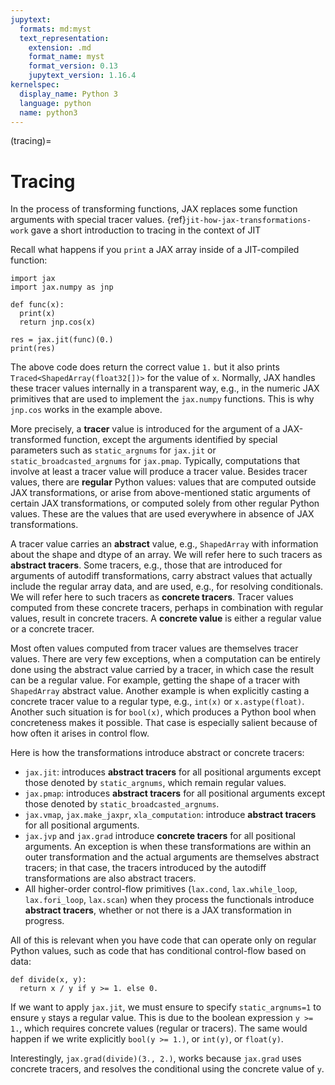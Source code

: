 ```yaml
---
jupytext:
  formats: md:myst
  text_representation:
    extension: .md
    format_name: myst
    format_version: 0.13
    jupytext_version: 1.16.4
kernelspec:
  display_name: Python 3
  language: python
  name: python3
---
```


(tracing)=
# Tracing

<!--* freshness: { reviewed: '2024-12-01' } *-->

In the process of transforming functions, JAX replaces some function arguments with special tracer values. {ref}`jit-how-jax-transformations-work` gave a short introduction to tracing in the context of JIT

Recall what happens if you ``print`` a JAX array inside of a JIT-compiled function:

```{code-cell}
import jax
import jax.numpy as jnp

def func(x):
  print(x)
  return jnp.cos(x)

res = jax.jit(func)(0.)
print(res)
```

The above code does return the correct value ``1.`` but it also prints ``Traced<ShapedArray(float32[])>`` for the value of ``x``. Normally, JAX handles these tracer values internally in a transparent way, e.g., in the numeric JAX primitives that are used to implement the ``jax.numpy`` functions. This is why ``jnp.cos`` works in the example above.

More precisely, a **tracer** value is introduced for the argument of a JAX-transformed function, except the arguments identified by special parameters such as ``static_argnums`` for `jax.jit` or ``static_broadcasted_argnums`` for `jax.pmap`. Typically, computations that involve at least a tracer value will produce a tracer value. Besides tracer values, there are **regular** Python values: values that are computed outside JAX transformations, or arise from above-mentioned static arguments of certain JAX transformations, or computed solely from other regular Python values.  These are the values that are used everywhere in absence of JAX transformations.

A tracer value carries an **abstract** value, e.g., ``ShapedArray`` with information about the shape and dtype of an array. We will refer here to such tracers as **abstract tracers**. Some tracers, e.g., those that are introduced for arguments of autodiff transformations, carry abstract values that actually include the regular array data, and are used, e.g., for resolving conditionals. We will refer here to such tracers as **concrete tracers**. Tracer values computed from these concrete tracers, perhaps in combination with regular values, result in concrete tracers.  A **concrete value** is either a regular value or a concrete tracer.

Most often values computed from tracer values are themselves tracer values.  There are very few exceptions, when a computation can be entirely done using the abstract value carried by a tracer, in which case the result can be a regular value. For example, getting the shape of a tracer with ``ShapedArray`` abstract value. Another example is when explicitly casting a concrete tracer value to a regular type, e.g., ``int(x)`` or ``x.astype(float)``.  Another such situation is for ``bool(x)``, which produces a Python bool when concreteness makes it possible. That case is especially salient because of how often it arises in control flow.

Here is how the transformations introduce abstract or concrete tracers:

* `jax.jit`: introduces **abstract tracers** for all positional arguments except those denoted by ``static_argnums``, which remain regular values.
* `jax.pmap`: introduces **abstract tracers** for all positional arguments except those denoted by ``static_broadcasted_argnums``.
* `jax.vmap`, `jax.make_jaxpr`, `xla_computation`: introduce **abstract tracers** for all positional arguments.
* `jax.jvp` and `jax.grad` introduce **concrete tracers** for all positional arguments. An exception is when these transformations are within an outer transformation and the actual arguments are themselves abstract tracers; in that case, the tracers introduced by the autodiff transformations are also abstract tracers.
* All higher-order control-flow primitives (`lax.cond`, `lax.while_loop`, `lax.fori_loop`, `lax.scan`) when they process the functionals introduce **abstract tracers**, whether or not there is a JAX transformation in progress.

All of this is relevant when you have code that can operate only on regular Python values, such as code that has conditional control-flow based on data:

```{code-cell}
def divide(x, y):
  return x / y if y >= 1. else 0.
```

If we want to apply `jax.jit`, we must ensure to specify ``static_argnums=1`` to ensure ``y`` stays a regular value. This is due to the boolean expression ``y >= 1.``, which requires concrete values (regular or tracers). The same would happen if we write explicitly ``bool(y >= 1.)``, or ``int(y)``, or ``float(y)``.

Interestingly, ``jax.grad(divide)(3., 2.)``, works because `jax.grad` uses concrete tracers, and resolves the conditional using the concrete value of ``y``.
